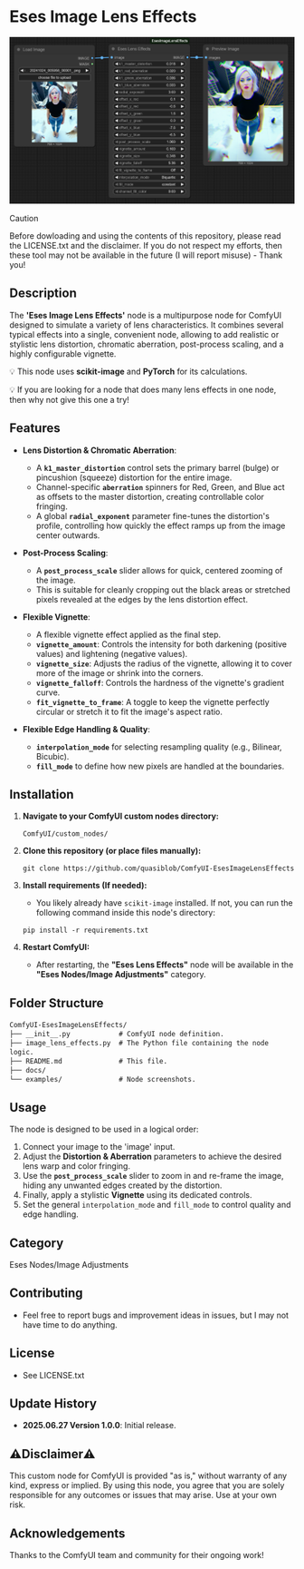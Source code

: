 # Eses Image Lens Effects

![Eses Lens Effects Node Screenshot](docs/image_lens_effects.png)


> [!CAUTION]
> Before dowloading and using the contents of this repository, please read the LICENSE.txt and the disclaimer.
> If you do not respect my efforts, then these tool may not be available in the future (I will report misuse) - Thank you!


## Description

The **'Eses Image Lens Effects'** node is a multipurpose node for ComfyUI designed to simulate a variety of lens characteristics. It combines several typical effects into a single, convenient node, allowing to add realistic or stylistic lens distortion, chromatic aberration, post-process scaling, and a highly configurable vignette.

💡 This node uses **scikit-image** and **PyTorch** for its calculations.

💡 If you are looking for a node that does many lens effects in one node, then why not give this one a try!

## Features

* **Lens Distortion & Chromatic Aberration**:
    * A **`k1_master_distortion`** control sets the primary barrel (bulge) or pincushion (squeeze) distortion for the entire image.
    * Channel-specific **`aberration`** spinners for Red, Green, and Blue act as offsets to the master distortion, creating controllable color fringing.
    * A global **`radial_exponent`** parameter fine-tunes the distortion's profile, controlling how quickly the effect ramps up from the image center outwards.

* **Post-Process Scaling**:
    * A **`post_process_scale`** slider allows for quick, centered zooming of the image.
    * This is suitable for cleanly cropping out the black areas or stretched pixels revealed at the edges by the lens distortion effect.

* **Flexible Vignette**:
    * A flexible vignette effect applied as the final step.
    * **`vignette_amount`**: Controls the intensity for both darkening (positive values) and lightening (negative values).
    * **`vignette_size`**: Adjusts the radius of the vignette, allowing it to cover more of the image or shrink into the corners.
    * **`vignette_falloff`**: Controls the hardness of the vignette's gradient curve.
    * **`fit_vignette_to_frame`**: A toggle to keep the vignette perfectly circular or stretch it to fit the image's aspect ratio.

* **Flexible Edge Handling & Quality**:
    * **`interpolation_mode`** for selecting resampling quality (e.g., Bilinear, Bicubic).
    * **`fill_mode`** to define how new pixels are handled at the boundaries.

## Installation

1.  **Navigate to your ComfyUI custom nodes directory:**
    ```
    ComfyUI/custom_nodes/
    ```

2.  **Clone this repository (or place files manually):**
    ```
    git clone https://github.com/quasiblob/ComfyUI-EsesImageLensEffects
    ```

3.  **Install requirements (If needed):**
    * You likely already have `scikit-image` installed. If not, you can run the following command inside this node's directory:
    ```
    pip install -r requirements.txt
    ```

4.  **Restart ComfyUI:**
    * After restarting, the **"Eses Lens Effects"** node will be available in the **"Eses Nodes/Image Adjustments"** category.

## Folder Structure

```
ComfyUI-EsesImageLensEffects/
├── __init__.py            # ComfyUI node definition.
├── image_lens_effects.py  # The Python file containing the node logic.
├── README.md              # This file.
├── docs/
└── examples/              # Node screenshots.
```


## Usage

The node is designed to be used in a logical order:

1.  Connect your image to the 'image' input.
2.  Adjust the **Distortion & Aberration** parameters to achieve the desired lens warp and color fringing.
3.  Use the **`post_process_scale`** slider to zoom in and re-frame the image, hiding any unwanted edges created by the distortion.
4.  Finally, apply a stylistic **Vignette** using its dedicated controls.
5.  Set the general `interpolation_mode` and `fill_mode` to control quality and edge handling.


## Category

Eses Nodes/Image Adjustments


## Contributing

* Feel free to report bugs and improvement ideas in issues, but I may not have time to do anything.


## License

* See LICENSE.txt


## Update History

* **2025.06.27 Version 1.0.0**: Initial release.


## ⚠️Disclaimer⚠️

This custom node for ComfyUI is provided "as is," without warranty of any kind, express or implied. By using this node, you agree that you are solely responsible for any outcomes or issues that may arise. Use at your own risk.


## Acknowledgements

Thanks to the ComfyUI team and community for their ongoing work!